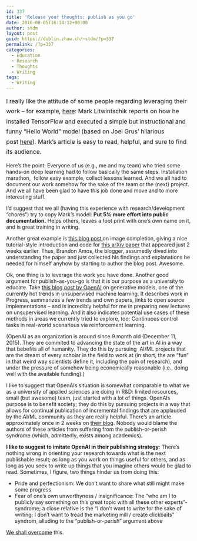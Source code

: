 ```yaml
---
id: 337
title: 'Release your thoughts: publish as you go'
date: 2016-08-05T16:14:12+00:00
author: stdm
layout: post
guid: https://dublin.zhaw.ch/~stdm/?p=337
permalink: /?p=337
categories:
  - Education
  - Research
  - Thoughts
  - Writing
tags:
  - Writing
---
```

<span style="line-height: 1.71429; font-size: 1rem;">I really like the attitude of some people regarding leveraging their work &#8211; for example, </span><a style="line-height: 1.71429; font-size: 1rem;" href="http://tech.marksblogg.com/tensorflow-nvidia-gtx-1080.html" target="_blank">here</a><span style="line-height: 1.71429; font-size: 1rem;">: Mark Litwintschik reports on how he installed TensorFlow and executed a simple but instructional and funny &#8220;Hello World&#8221; model (based on Joel Grus&#8217; hilarious post </span><a style="line-height: 1.71429; font-size: 1rem;" href="http://joelgrus.com/2016/05/23/fizz-buzz-in-tensorflow/" target="_blank">here</a><span style="line-height: 1.71429; font-size: 1rem;">). Mark&#8217;s article is easy to read, helpful, and sure to find its audience.</span>

Here&#8217;s the point: Everyone of us (e.g., me and my team) who tried some hands-on deep learning had to follow basically the same steps. Installation marathon,  follow easy example, collect lessons learned. And we all had to document our work somehow for the sake of the team or the (next) project. And we all have been glad to have this job done and move and to more interesting stuff.

I&#8217;d suggest that we all (having this experience with research/development &#8220;chores&#8221;) try to copy Mark&#8217;s model: **Put 5% more effort into public documentation.** Helps others, leaves a foot print with one&#8217;s own name on it, and is great training in writing.

<!--more-->

Another great example is <a href="http://bamos.github.io/2016/08/09/deep-completion/" target="_blank">this blog post </a>on image completion, giving a nice tutorial-style introduction and code for <a href="https://arxiv.org/abs/1607.07539" target="_blank">this arXiv paper</a> that appeared just 2 weeks earlier. Thus, Brandon Amos, the blogger, assumedly dived into understanding the paper and just collected his findings and explanations he needed for himself anyhow by starting to author the blog post. Awesome.

Ok, one thing is to leverage the work you have done. Another good argument for publish-as-you-go is that it is our purpose as a university to educate. Take <a href="https://openai.com/blog/generative-models/" target="_blank">this blog post by OpenAI</a> on generative models, one of the currently hot trends in unsupervised machine learning. It describes work in Progress, summarizes a few trends and own papers, links to open source implementations &#8211; and is incredibly helpful for me in preparing new lectures on unsupervised learning. And it also indicates potential use cases of these methods in areas we currently tried to explore, too: Continuous control tasks in real-world scenarious via reinforcement learning.

(OpenAI as an organization is around since 9 month old (December 11, 2015). They are commited to advancing the state of the art in AI in a way that bebefits all of humanity. They do this by pursuing  AI/ML projects that are the dream of every scholar in the field to work at (in short, the are &#8220;fun&#8221; in that weird way scientists define it, including the pain of research), and under the pressure of somehow being economically reasonable (i.e., doing well with the available funding).)

I like to suggest that OpenAIs situation is somewhat comparable to what we as a university of applied sciences are doing in R&D: limited resources, small (but awesome) team, just started with a lot of things. OpenAIs purpose is to benefit society; they do this by pursuing projects in a way that allows for continual publication of incremental findings that are applauded by the AI/ML community as they are really helpful. There&#8217;s an article approximately once in 2 weeks on <a href="https://openai.com/blog/" target="_blank">their blog</a>. Nobody would blame the authors of these articles from suffering from the publish-or-perish syndrome (which, admittedly, exists among academics).

**I like to suggest to imitate OpenAI in their publishing strategy**: There&#8217;s nothing wrong in orienting your research towards what is the next publishable result; as long as you work on things useful for others, and as long as you seek to write up things that you imagine others would be glad to read. Sometimes, I figure, two things hinder us from doing this:

  * Pride and perfectionism: We don&#8217;t want to share what still might make some progress
  * Fear of one&#8217;s own unworthyness / insignificance: The &#8220;who am I to publicly say something on this great topic with all these other experts&#8221;-syndrome; a close relative is the &#8220;I don&#8217;t want to write for the sake of writing; I don&#8217;t want to tread the marketing mill / create clickbaits&#8221; syndrom, alluding to the &#8220;publish-or-perish&#8221; argument above

<a href="https://play.google.com/music/preview/Tecavjqlewljn22rsucpz2f3l2a?lyrics=1&utm_source=google&utm_medium=search&utm_campaign=lyrics&pcampaignid=kp-songlyrics" target="_blank">We shall overcome</a> this.